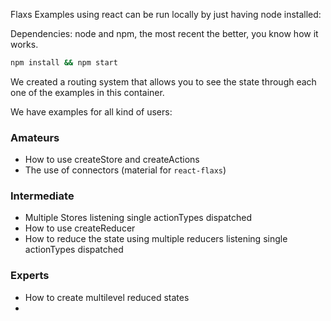 
Flaxs Examples using react can be run locally by just having node installed:

Dependencies: node and npm, the most recent the better, you know how it works.

```sh
npm install && npm start
```

We created a routing system that allows you to see the state through each one of the examples in this container.

We have examples for all kind of users:

### Amateurs
- How to use createStore and createActions
- The use of connectors (material for `react-flaxs`)

### Intermediate
- Multiple Stores listening single actionTypes dispatched
- How to use createReducer
- How to reduce the state using multiple reducers listening single actionTypes dispatched

### Experts
- How to create multilevel reduced states
-
